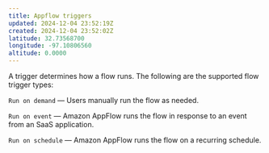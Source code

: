 ```yaml
---
title: Appflow triggers
updated: 2024-12-04 23:52:19Z
created: 2024-12-04 23:52:02Z
latitude: 32.73568700
longitude: -97.10806560
altitude: 0.0000
---
```


A trigger determines how a flow runs. The following are the supported flow trigger types:

`Run on demand` — Users manually run the flow as needed.

`Run on event` — Amazon AppFlow runs the flow in response to an event from an SaaS application.

`Run on schedule` — Amazon AppFlow runs the flow on a recurring schedule.